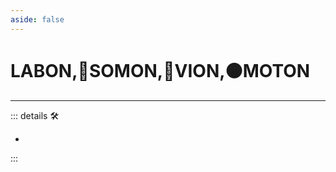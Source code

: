 ```yaml
---
aside: false
---
```

# <labor>LABON</labor>,🔷<soma>SOMON</soma>,🔻<via>VION</via>,🟠<motor>MOTON</motor>

---

<!-- =================================================== -->
<!-- =================================================== -->
<!-- =================================================== -->
<!-- =================================================== -->
<!-- =================================================== -->
::: details 🛠

-

:::